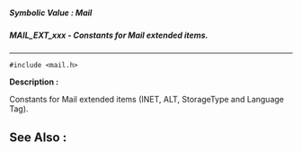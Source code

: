 ##### Symbolic Value : Mail
##### MAIL_EXT_xxx - Constants for Mail extended items.
---
```
#include <mail.h>
```
**Description :**

Constants for Mail extended items (INET, ALT, StorageType and Language Tag).

**See Also :**
---
